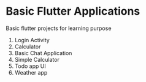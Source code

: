 # Basic Flutter Applications
Basic flutter projects for learning purpose

1. Login Activity
2. Calculator
3. Basic Chat Application
4. Simple Calculator
5. Todo app UI
6. Weather app

